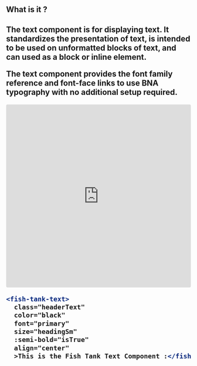 <h2>What is it ?<h2>
<p>The text component is for displaying text. It standardizes the presentation of text, is intended to be used on unformatted blocks of text, and can used as a block or inline element.</p>
<p>The text component provides the font family reference and font-face links to use BNA typography with no additional setup required.</p>
<iframe src="https://codesandbox.io/embed/6w7n1kwn1k?fontsize=14" title="@fishtank/Text" allow="geolocation; microphone; camera; midi; vr; accelerometer; gyroscope; payment; ambient-light-sensor; encrypted-media" style="width:100%; height:500px; border:0; border-radius: 4px; overflow:hidden;" sandbox="allow-modals allow-forms allow-popups allow-scripts allow-same-origin"></iframe>

```jsx
<fish-tank-text>
  class="headerText"
  color="black"
  font="primary"
  size="headingSm"
  :semi-bold="isTrue"
  align="center"
  >This is the Fish Tank Text Component :</fish-tank-text>
```

